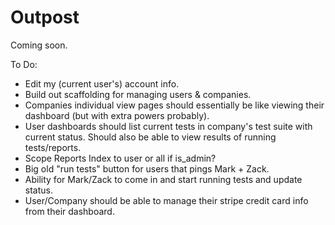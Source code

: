 Outpost
=======

Coming soon.

To Do:

- Edit my (current user's) account info.
- Build out scaffolding for managing users &amp; companies.
- Companies individual view pages should essentially be like viewing their dashboard (but with extra powers probably).
- User dashboards should list current tests in company's test suite with current status. Should also be able to view results of running tests/reports.
- Scope Reports Index to user or all if is_admin?
- Big old "run tests" button for users that pings Mark + Zack.
- Ability for Mark/Zack to come in and start running tests and update status.
- User/Company should be able to manage their stripe credit card info from their dashboard.
